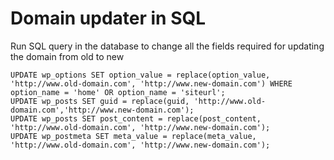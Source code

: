 # Domain updater in SQL

Run SQL query in the database to change all the fields required for updating the domain from old to new

```
UPDATE wp_options SET option_value = replace(option_value, 'http://www.old-domain.com', 'http://www.new-domain.com') WHERE option_name = 'home' OR option_name = 'siteurl';
UPDATE wp_posts SET guid = replace(guid, 'http://www.old-domain.com','http://www.new-domain.com');
UPDATE wp_posts SET post_content = replace(post_content, 'http://www.old-domain.com', 'http://www.new-domain.com');
UPDATE wp_postmeta SET meta_value = replace(meta_value, 'http://www.old-domain.com', 'http://www.new-domain.com');
```